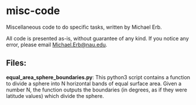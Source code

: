 # misc-code
Miscellaneous code to do specific tasks, written by Michael Erb.

All code is presented as-is, without guarantee of any kind.  If you notice any error, please email Michael.Erb@nau.edu.

## Files:
**equal_area_sphere_boundaries.py**: This python3 script contains a function to divide a sphere into N horizontal bands of equal surface area.  Given a number N, the function outputs the boundaries (in degrees, as if they were latitude values) which divide the sphere. 
